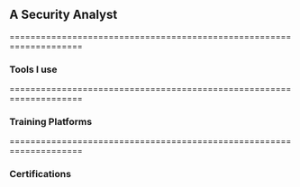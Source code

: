 A Security Analyst
----------------


====================================================================
<h3>Tools I use</h3>




====================================================================
<h3>Training Platforms</h3>





====================================================================
<h3>Certifications</h3>

